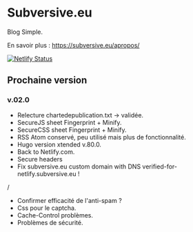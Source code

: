 # Subversive.eu

Blog Simple.

En savoir plus :   <https://subversive.eu/apropos/>

[![Netlify Status](https://api.netlify.com/api/v1/badges/f6104326-809a-4b92-8914-4a7a34467c5c/deploy-status)](https://app.netlify.com/sites/subversive-eu-site/deploys)

## Prochaine version

### v.02.0

- Relecture chartedepublication.txt -> validée.
- SecureJS sheet Fingerprint + Minify.
- SecureCSS sheet Fingerprint + Minify.
- RSS Atom conservé, peu utilisé mais plus de fonctionnalité.
- Hugo version xtended v.80.0.
- Back to Netlify.com.
- Secure headers
- Fix subversive.eu custom domain with DNS verified-for-netlify.subversive.eu !

/

- Confirmer efficacité de l'anti-spam ?
- Css pour le captcha.
- Cache-Control problèmes.
- Problèmes de sécurité.
